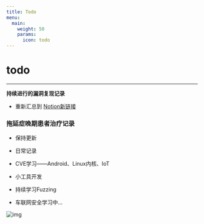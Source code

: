 ```yaml
---
title: Todo
menu:
  main: 
    weight: 50
    params:
      icon: todo
---
```


# todo

---

**持续进行的漏洞复现记录**

- 重新汇总到 [Notion新链接](https://kuekiko.notion.site/0370489a3e95497aaac3cda68b895576?v=190923209288492a99fa7e1a89f6aa34)

### **拖延症晚期患者治疗记录**

- 保持更新

- 日常记录

- CVE学习——Android、Linux内核、IoT

- 小工具开发

- 持续学习Fuzzing

- 车联网安全学习中...

![img](https://my-md-1253484710.file.myqcloud.com/20200630012525.png)

